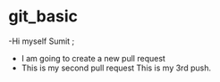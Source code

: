 # git_basic
-Hi myself Sumit ;
- I am going to create a new  pull request
- This is my second pull request
This is my 3rd push.
